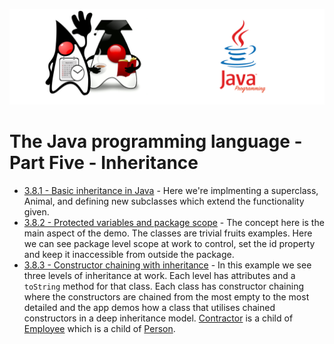 ![](/assets/javarepologo.png)

# The Java programming language - Part Five - Inheritance

- [3.8.1 - Basic inheritance in Java](/src/com/irisida/lang/part05/inheritance/basicinheritance) - Here we're implmenting a superclass, Animal, and defining new subclasses which extend the functionality given.
- [3.8.2 - Protected variables and package scope](/src/com/irisida/lang/part05/inheritance/useprotected/application/App.java) - The concept here is the main aspect of the demo. The classes are trivial fruits examples. Here we can see package level scope at work to control, set the id property and keep it inaccessible from outside the package.
- [3.8.3 - Constructor chaining with inheritance](/src/com/irisida/lang/part05/inheritance/constructorchain/App.java) - In this example we see three levels of inheritance at work. Each level has attributes and a `toString` method for that class. Each class has constructor chaining where the constructors are chained from the most empty to the most detailed and the app demos how a class that utilises chained constructors in a deep inheritance model. [Contractor](/src/com/irisida/lang/part05/inheritance/constructorchain/Contractor.java) is a child of [Employee](/src/com/irisida/lang/part05/inheritance/constructorchain/Employee.java) which is a child of [Person](/src/com/irisida/lang/part05/inheritance/constructorchain/Person.java).